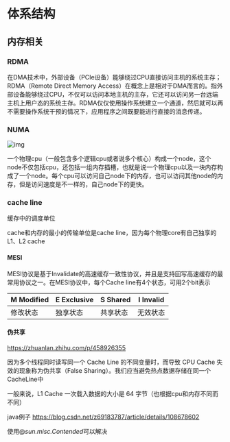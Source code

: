 # 体系结构

## 内存相关

### RDMA

在DMA技术中，外部设备（PCIe设备）能够绕过CPU直接访问主机的系统主存；
RDMA（Remote Direct Memory Access）在概念上是相对于DMA而言的。指外部设备能够绕过CPU，不仅可以访问本地主机的主存，它还可以访问另一台远端主机上用户态的系统主存。RDMA仅仅使用操作系统建立一个通道，然后就可以再不需要操作系统干预的情况下，应用程序之间既要能进行直接的消息传递。

### NUMA

![img](D:\study\lbeco\lbeco.github.io\OS\体系结构.assets\v2-ee9a115806bae6341fc724707e4058cf_1440w.jpg)

一个物理cpu（一般包含多个逻辑cpu或者说多个核心）构成一个node，这个node不仅包括cpu，还包括一组内存插槽，也就是说一个物理cpu以及一块内存构成了一个node。每个cpu可以访问自己node下的内存，也可以访问其他node的内存，但是访问速度是不一样的，自己node下的更快。

### cache line

缓存中的调度单位

cache和内存的最小的传输单位是cache line，因为每个物理core有自己独享的L1、L2 cache

#### MESI

MESI协议是基于Invalidate的高速缓存一致性协议，并且是支持回写高速缓存的最常用协议之一。在MESI协议中，每个Cache line有4个状态，可用2个bit表示

| M Modified | E Exclusive | S Shared | I Invalid |
| ---------- | ----------- | -------- | --------- |
| 修改状态   | 独享状态    | 共享状态 | 无效状态  |

#### 伪共享

https://zhuanlan.zhihu.com/p/458926355

因为多个线程同时读写同一个 Cache Line 的不同变量时，而导致 CPU Cache 失效的现象称为伪共享（False Sharing）。我们应当避免热点数据存储在同一个CacheLine中

一般来说，L1 Cache 一次载入数据的大小是 64 字节（也根据cpu和内存不同而不同）

java例子 https://blog.csdn.net/z69183787/article/details/108678602

使用@*sun.misc.Contended*可以解决

